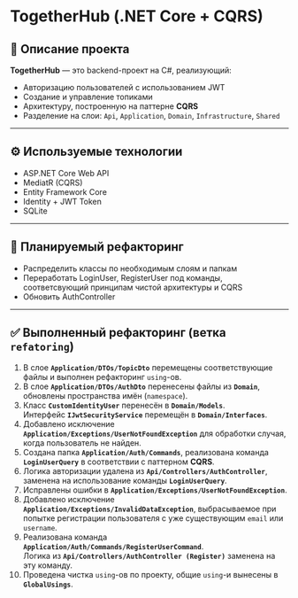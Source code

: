 # TogetherHub (.NET Core + CQRS)

## 📌 Описание проекта

**TogetherHub** — это backend-проект на C#, реализующий:
- Авторизацию пользователей с использованием JWT
- Создание и управление топиками
- Архитектуру, построенную на паттерне **CQRS**
- Разделение на слои: `Api`, `Application`, `Domain`, `Infrastructure`, `Shared`

---

## ⚙️ Используемые технологии

- ASP.NET Core Web API
- MediatR (CQRS)
- Entity Framework Core
- Identity + JWT Token
- SQLite

---

## 🚧 Планируемый рефакторинг

- Распределить классы по необходимым слоям и папкам
- Переработать LoginUser, RegisterUser под команды, соответсвующий принципам чистой архитектуры и CQRS
- Обновить AuthController

---

## ✅ Выполненный рефакторинг (ветка `refatoring`)

1. В слое **`Application/DTOs/TopicDto`** перемещены соответствующие файлы и выполнен рефакторинг `using`-ов.
2. В слое **`Application/DTOs/AuthDto`** перенесены файлы из **`Domain`**, обновлены пространства имён (`namespace`).
3. Класс **`CustomIdentityUser`** перенесён в **`Domain/Models`**.  
   Интерфейс **`IJwtSecurityService`** перемещён в **`Domain/Interfaces`**.
4. Добавлено исключение **`Application/Exceptions/UserNotFoundException`** для обработки случая, когда пользователь не найден.
5. Создана папка **`Application/Auth/Commands`**, реализована команда **`LoginUserQuery`** в соответствии с паттерном **CQRS**.
6. Логика авторизации удалена из **`Api/Controllers/AuthController`**, заменена на использование команды **`LoginUserQuery`**.
7. Исправлены ошибки в **`Application/Exceptions/UserNotFoundException`**.
8. Добавлено исключение **`Application/Exceptions/InvalidDataException`**, выбрасываемое при попытке регистрации пользователя с уже существующим `email` или `username`.
9. Реализована команда **`Application/Auth/Commands/RegisterUserCommand`**.  
   Логика из **`Api/Controllers/AuthController (Register)`** заменена на эту команду.
10. Проведена чистка `using`-ов по проекту, общие `using`-и вынесены в **`GlobalUsings`**.
